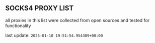 ## SOCKS4 PROXY LIST

all proxies in this list were collected from open sources and tested for functionality

last update: `2025-01-10 19:51:54.954309+00:00`